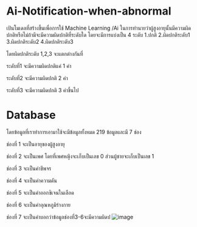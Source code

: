 # Ai-Notification-when-abnormal
เป้นโมเดลที่สร้างขึ้นเพื่อการใช้ Machine Learning /Ai ในการทำนายว่าผู้สูงอายุนั้นมีความผิดปกติหรือไม่ถ้ามีจะมีความผิดปกติที่ระดับใด
โดยจะมีการแบ่งเป็น 4 ระดับ 1.ปกติ   2.ผิดปกติระดับ1   3.ผิดปกติระดับ2   4.ผิดปกติระดับ3 

โดยผิดปกติระดับ 1,2,3 จะแตกต่างกันที่ 

ระดับที่1 จะมีความผิดปกติแค่ 1 ค่า    

ระดับที่2 จะมีความผิดปกติ 2 ค่า    

ระดับที่3 จะมีความผิดปกติ 3 ค่าขึ้นไป

#  Database        
โดยข้อมูลที่เราทำการเอามาใช้จะมีข้อมูลทั้งหมด 219 ข้อมูลและมี 7 ช่อง 

ช่องที่ 1 จะเป็นอายุของผู้สูงอายุ

ช่องที่ 2 จะเป็นเพศ โดยที่เพศหญิงจะเก็บเป็นเลข 0 ส่วนผู้ชายจะเก็บเป็นเลข 1

ช่องที่ 3 จะเป็นค่าชีพจร

ช่องที่ 4 จะเป็นค่าความดัน

ช่องที่ 5 จะเป็นค่าออกซิเจนในเลือด

ช่องที่ 6 จะเป็นค่าอุณหภูมิร่างกาย

ช่องที่ 7 จะเป็นค่าบอกว่าข้อมูลช่องที่3-6จะมีความผิดป
![image](https://user-images.githubusercontent.com/96381276/146783418-66de5048-e7ad-45e5-a69c-b9ffa34f9b97.png)
